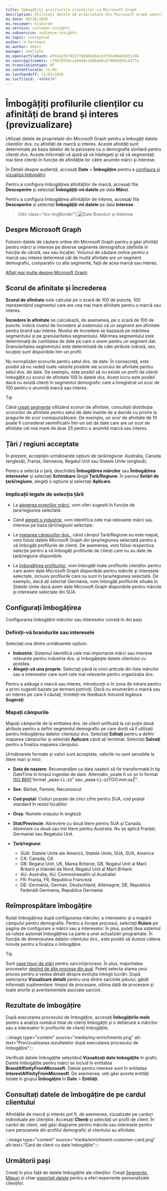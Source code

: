 ```yaml
---
title: Îmbogățiți profilurile clienților cu Microsoft Graph
description: Utilizați datele de proprietate din Microsoft Graph pentru a îmbogăți datele clienților dvs. cu afinități de marcă și interes.
ms.date: 09/28/2020
ms.reviewer: kishorem
ms.service: customer-insights
ms.subservice: audience-insights
ms.topic: conceptual
author: m-hartmann
ms.author: mhart
manager: shellyha
ms.openlocfilehash: 4f93a2337815f76b98185ecb3755e08443031748
ms.sourcegitcommit: cf9b78559ca189d4c2086a66c879098d56c0377a
ms.translationtype: HT
ms.contentlocale: ro-RO
ms.lasthandoff: 11/03/2020
ms.locfileid: "4406674"
---
```

# <a name="enrich-customer-profiles-with-brand-and-interest-affinities-preview"></a>Îmbogățiți profilurile clienților cu afinități de brand și interes (previzualizare)

Utilizați datele de proprietate din Microsoft Graph pentru a îmbogăți datele clienților dvs. cu afinități de marcă și interes. Aceste afinități sunt determinate pe baza datelor de la persoane cu o demografie similară pentru clienții dvs. Aceste informații vă ajută să vă înțelegeți și să vă segmentați mai bine clienții în funcție de afinitățile lor către anumite mărci și interese.

În Detalii despre audiență, accesați **Date** > **Îmbogățire** pentru a [configura și vizualiza îmbogățiri](enrichment-hub.md).

Pentru a configura îmbogățirea afinităților de marcă, accesați fila **Descoperire** și selectați **Îmbogățiți-mi datele** pe dala **Mărci**.

Pentru a configura îmbogățirea afinităților de interes, accesați fila **Descoperire** și selectați **Îmbogățiți-mi datele** pe dala **Interese**.

   > [!div class="mx-imgBorder"]
   > ![Dale Branduri și interese](media/BrandsInterest-tile-Hub.png "Dale Branduri și interese")

## <a name="about-microsoft-graph"></a>Despre Microsoft Graph

Folosim datele de căutare online din Microsoft Graph pentru a găsi afinități pentru mărci și interese pe diverse segmente demografice (definite în funcție de vârstă, sex sau locație). Volumul de căutare online pentru o marcă sau interes determină cât de multă afinitate are un segment demografic, comparativ cu alte segmente, față de acea marcă sau interes.

[Aflați mai multe despre Microsoft Graph](https://docs.microsoft.com/graph/overview).

## <a name="affinity-score-and-confidence"></a>Scorul de afinitate și încrederea

**Scorul de afinitate** este calculat pe o scară de 100 de puncte, 100 reprezentând segmentul care are cea mai mare afinitate pentru o marcă sau interes.

**Încredere în afinitate** se calculează, de asemenea, pe o scară de 100 de puncte. Indică nivelul de încredere al sistemului că un segment are afinitate pentru brand sau interes. Nivelul de încredere se bazează pe mărimea segmentului și pe granularitatea segmentului. Mărimea segmentului este determinată de cantitatea de date pe care o avem pentru un segment dat. Granularitatea segmentului este determinată de câte atribute (vârstă, sex, locație) sunt disponibile într-un profil.

Nu normalizăm scorurile pentru setul dvs. de date. În consecință, este posibil să nu vedeți toate valorile posibile ale scorului de afinitate pentru setul dvs. de date. De exemplu, este posibil să nu existe un profil de clienți îmbogățit cu scorul de afinitate 100 în datele dvs. Acest lucru este posibil dacă nu există clienți în segmentul demografic care a înregistrat un scor de 100 pentru o anumită marcă sau interes.

> [!TIP]
> Când [creați segmente](segments.md) utilizând scoruri de afinitate, consultați distribuția scorurilor de afinitate pentru setul de date înainte de a decide cu privire la pragurile de scor corespunzătoare. De exemplu, un scor de afinitate de 10 poate fi considerat semnificativ într-un set de date care are un scor de afinitate cel mai mare de doar 25 pentru o anumită marcă sau interes.

## <a name="supported-countriesregions"></a>Țări / regiuni acceptate

În prezent, acceptăm următoarele opțiuni de țară/regiune: Australia, Canada (engleză), Franța, Germania, Regatul Unit sau Statele Unite (engleză).

Pentru a selecta o țară, deschideți **Îmbogățirea mărcilor** sau **Îmbogățirea intereselor** și selectați **Schimbare** lângă **Țară/Regiune**. În panoul **Setări de țară/regiune**, alegeți o opțiune și selectați **Aplicare**.

### <a name="implications-related-to-country-selection"></a>Implicații legate de selecția țării

- La [alegerea propriilor mărci](#define-your-brands-or-interests), vom oferi sugestii în funcție de țara/regiunea selectată.

- Când [alegeți o industrie](#define-your-brands-or-interests), vom identifica cele mai relevante mărci sau interese pe baza țării/regiunii selectate.

- La [maparea câmpurilor dvs.](#map-your-fields), când câmpul Țară/Regiune nu este mapat, vom folosi datele Microsoft Graph din țara/regiunea selectată pentru a vă îmbogăți profilurile de clienți. De asemenea, vom folosi respectiva selecție pentru a vă îmbogăți profilurile de clienți care nu au date de țară/regiune disponibile.

- La [îmbogățirea profilurilor](#refresh-enrichment), vom îmbogăți toate profilurile clienților pentru care avem date Microsoft Graph disponibile pentru mărcile și interesele selectate, inclusiv profilurile care nu sunt în țara/regiunea selectată. De exemplu, dacă ați selectat Germania, vom îmbogăți profilurile situate în Statele Unite dacă avem date Microsoft Graph disponibile pentru mărcile și interesele selectate din SUA.

## <a name="configure-enrichment"></a>Configurați îmbogățirea

Configurarea îmbogățirii mărcilor sau intereselor constă în doi pași:

### <a name="define-your-brands-or-interests"></a>Definiți-vă brandurile sau interesele

Selectaţi una dintre următoarele opţiuni:

- **Industrie**: Sistemul identifică cele mai importante mărci sau interese relevante pentru industria dvs. și îmbogățește datele clientului cu acestea.
- **Alegeți-vă una proprie**: Selectați până la cinci articole din lista mărcilor sau a intereselor care sunt cele mai relevante pentru organizația dvs.

Pentru a adăuga o marcă sau interes, introduceți-o în zona de intrare pentru a primi sugestii bazate pe termeni potriviți. Dacă nu enumerăm o marcă sau un interes pe care îl căutați, trimiteți-ne feedback folosind legătura **Sugerați**.

### <a name="map-your-fields"></a>Mapați câmpurile

Mapați câmpurile de la entitatea dvs. de client unificată la cel puțin două atribute pentru a defini segmentul demografic pe care doriți să îl utilizați pentru îmbogățirea datelor clientului dvs. Selectați **Editați** pentru a defini maparea câmpurilor și selectați **Aplicare** când ați terminat. Selectați **Salvați** pentru a finaliza maparea câmpului.

Următoarele formate și valori sunt acceptate, valorile nu sunt sensibile la litere mari și mici:

- **Data de naștere**: Recomandăm ca data nașterii să fie transformată în tip DateTime în timpul ingestiei de date. Alternativ, poate fi un șir în format [ISO 8601](https://www.iso.org/iso-8601-date-and-time-format.html) format „aaaa-LL-zz” sau „aaaa-LL-zzTOO:mm:ssZ”.
- **Sex**: Bărbat, Femeie, Necunoscut
- **Cod poștal**: Coduri poștale de cinci cifre pentru SUA, cod poștal standard în restul locațiilor
- **Oraș**: Numele orașului în engleză
- **Stat/Provincie**: Abreviere cu două litere pentru SUA și Canada. Abreviere cu două sau trei litere pentru Australia. Nu se aplică Franței, Germaniei sau Regatului Unit.
- **Țară/regiune**:

  - SUA: Statele Unite ale Americii, Statele Unite, SUA, SUA, America
  - CA: Canada, CA
  - GB: Regatul Unit, UK, Marea Britanie, GB, Regatul Unit al Marii Britanii și Irlandei de Nord, Regatul Unit al Marii Britanii
  - AU: Australia, AU, Commonwealth-ul Australiei
  - FR: Franța, FR, Republica Franceză
  - DE: Germania, German, Deutschland, Allemagne, DE, Republica Federală Germania, Republica Germania

## <a name="refresh-enrichment"></a>Reîmprospătare îmbogățire

Rulați îmbogățirea după configurarea mărcilor, a intereselor și a mapării câmpului pentru demografie. Pentru a începe procesul, selectați **Rulare** pe pagina de configurare a mărcii sau a intereselor. În plus, puteți lăsa sistemul să ruleze automat îmbogățirea ca parte a unei actualizări programate.
În funcție de dimensiunea datelor clientului dvs., este posibil să dureze câteva minute pentru a finaliza o îmbogățire.

> [!TIP]
> Sunt [șase tipuri de stări](system.md#status-types) pentru sarcini/procese. În plus, majoritatea proceselor [depind de alte procese din aval](system.md#refresh-policies). Puteți selecta starea unui proces pentru a vedea detalii despre evoluția întregii lucrări. După selectarea **Vizualizare detalii** pentru una dintre sarcinile jobului, găsiți informații suplimentare: timpul de procesare, ultima dată de procesare și toate erorile și avertismentele asociate sarcinii.

## <a name="enrichment-results"></a>Rezultate de îmbogățire

După executarea procesului de îmbogățire, accesați **Îmbogățirile mele** pentru a analiza numărul total de clienți îmbogățiți și o defalcare a mărcilor sau a intereselor în profilurile de clienți îmbogățite.

:::image type="content" source="media/my-enrichments.png" alt-text="Previzualizarea rezultatelor după executarea procesului de îmbogățire":::

Verificați datele îmbogățite selectând **Vizualizați date îmbogățite** în grafic. Datele îmbogățite pentru mărci se includ în entitatea **BrandAffinityFromMicrosoft**. Datele pentru interese sunt în entitatea **InterestAffinityFromMicrosoft**. De asemenea, veți găsi aceste entități listate în grupul **Îmbogățire** în **Date** > **Entități**.

## <a name="see-enrichment-data-on-the-customer-card"></a>Consultați datele de îmbogățire de pe cardul clientului

Afinitățile de marcă și interes pot fi, de asemenea, vizualizate pe carduri individuale ale clienților. Accesați **Clienți** și selectați un profil de client. În cardul de client, veți găsi diagrame pentru mărcile sau interesele pentru care persoanele din profilul demografic al clientului au afinitate.

:::image type="content" source="media/enrichment-customer-card.png" alt-text="Card de client cu date îmbogățite":::

## <a name="next-steps"></a>Următorii pași

Creați în plus față de datele îmbogățite ale clienților. Creați [Segmente](segments.md), [Măsuri](measures.md) și chiar [exportați datele](export-destinations.md) pentru a oferi experiențe personalizate clienților.
